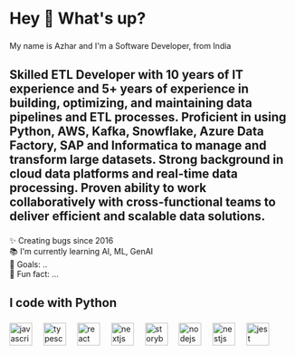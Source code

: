 <h1 align="left">Hey 👋 What's up?</h1>

###

<p align="left">My name is Azhar and I'm a Software Developer, from India</p>

###

<h2 align="left">Skilled ETL Developer with 10 years of IT experience and 5+ years of experience in building, optimizing, and maintaining data pipelines and ETL processes. Proficient in using Python, AWS, Kafka, Snowflake, Azure Data Factory, SAP and Informatica to manage and transform large datasets. Strong background in cloud data platforms and real-time data processing. Proven ability to work collaboratively with cross-functional teams to deliver efficient and scalable data solutions.</h2>

###

<p align="left">✨ Creating bugs since 2016<br>📚 I'm currently learning AI, ML, GenAI<br>🎯 Goals: ..<br>🎲 Fun fact: ...</p>

###

<h2 align="left">I code with Python</h2>

###

<div align="left">
  <img src="https://cdn.jsdelivr.net/gh/devicons/devicon/icons/javascript/javascript-original.svg" height="40" alt="javascript logo"  />
  <img width="12" />
  <img src="https://cdn.jsdelivr.net/gh/devicons/devicon/icons/typescript/typescript-original.svg" height="40" alt="typescript logo"  />
  <img width="12" />
  <img src="https://cdn.jsdelivr.net/gh/devicons/devicon/icons/react/react-original.svg" height="40" alt="react logo"  />
  <img width="12" />
  <img src="https://cdn.jsdelivr.net/gh/devicons/devicon/icons/nextjs/nextjs-original.svg" height="40" alt="nextjs logo"  />
  <img width="12" />
  <img src="https://cdn.jsdelivr.net/gh/devicons/devicon/icons/storybook/storybook-original.svg" height="40" alt="storybook logo"  />
  <img width="12" />
  <img src="https://cdn.jsdelivr.net/gh/devicons/devicon/icons/nodejs/nodejs-original.svg" height="40" alt="nodejs logo"  />
  <img width="12" />
  <img src="https://cdn.jsdelivr.net/gh/devicons/devicon/icons/nestjs/nestjs-original.svg" height="40" alt="nestjs logo"  />
  <img width="12" />
  <img src="https://cdn.jsdelivr.net/gh/devicons/devicon/icons/jest/jest-plain.svg" height="40" alt="jest logo"  />
</div>

###
